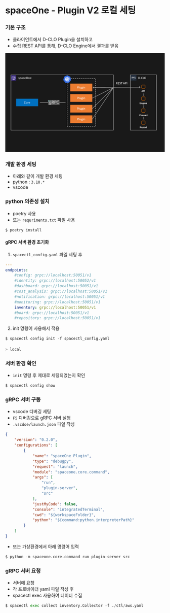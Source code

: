 # spaceOne - Plugin V2 로컬 세팅

### 기본 구조

- 클라이언트에서 D-CLO Plugin을 설치하고
- 수집 REST API를 통해, D-CLO Engine에서 결과를 받음

![D-CLO plugin 구조](/aws.png)

### 개발 환경 세팅

- 아래와 같이 개발 환경 세팅
- python : `3.10.*`
- vscode

### python 의존성 설치

- poetry 사용
- 또는 `requriments.txt` 파일 사용

```python
$ poetry install
```

#### gRPC 서버 환경 초기화

1. `spacectl_config.yaml` 파일 세팅 후

```yaml
---
endpoints:
    #config: grpc://localhost:50051/v1
    #identity: grpc://localhost:50052/v1
    #dashboard: grpc://localhost:50051/v1
    #cost_analysis: grpc://localhost:50051/v1
    #notification: grpc://localhost:50051/v1
    #monitoring: grpc://localhost:50051/v1
    inventory: grpc://localhost:50051/v1
    #board: grpc://localhost:50051/v1
    #repository: grpc://localhost:50051/v1
```

2. init 명령어 사용해서 적용

```python
$ spacectl config init -f spacectl_config.yaml

> local
```

### 서버 환경 확인

- `init` 명령 후 제대로 세팅되었는지 확인

```python
$ spacectl config show
```

### gRPC 서버 구동

- vscode 디버깅 세팅
- `F5` 디버깅으로 gRPC 서버 실행
- `.vscdoe/launch.json` 파일 작성

```json
{
    "version": "0.2.0",
    "configurations": [
        {
            "name": "spaceOne Plugin",
            "type": "debugpy",
            "request": "launch",
            "module": "spaceone.core.command",
            "args": [
                "run",
                "plugin-server",
                "src"
            ],
            "justMyCode": false,
            "console": "integratedTerminal",
            "cwd": "${workspaceFolder}",
            "python": "${command:python.interpreterPath}"
        }
    ]
}
```

- 또는 가상환경에서 아래 명령어 입력

```python
$ python -m spaceone.core.command run plugin-server src
```

### gRPC 서버 요청

- 서버에 요청
- 각 프로바이더 yaml 파일 작성 후
- spacectl exec 사용하여 데이터 수집

```python
$ spacectl exec collect inventory.Collector -f ./ctl/aws.yaml
```
